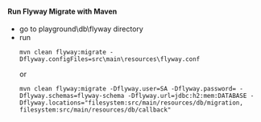 #### Run Flyway Migrate with Maven
* go to playground\db\flyway directory
* run
    ```
    mvn clean flyway:migrate -Dflyway.configFiles=src\main\resources\flyway.conf
    ```
    or 
    ```
    mvn clean flyway:migrate -Dflyway.user=SA -Dflyway.password= -Dflyway.schemas=flyway-schema -Dflyway.url=jdbc:h2:mem:DATABASE -Dflyway.locations="filesystem:src/main/resources/db/migration, filesystem:src/main/resources/db/callback"
    ```
